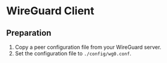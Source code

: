 # WireGuard Client

## Preparation
1. Copy a peer configuration file from your WireGuard server.
1. Set the configuration file to `./config/wg0.conf`.
